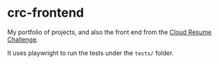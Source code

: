 # crc-frontend
My portfolio of projects, and also the front end from the [Cloud Resume Challenge](https://cloudresumechallenge.dev/docs/the-challenge/aws/).

It uses playwright to run the tests  under the `tests/` folder.